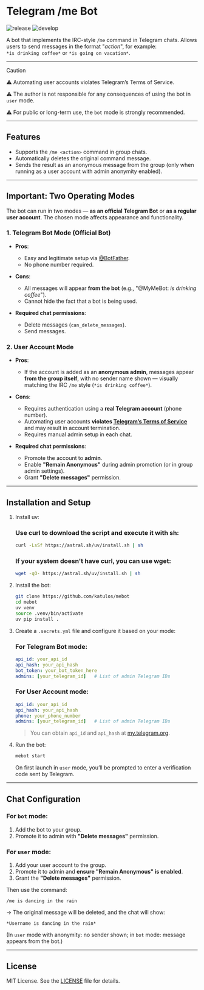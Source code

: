 # Telegram /me Bot
![release](https://github.com/Katulos/mebot/actions/workflows/release.yml/badge.svg)
![develop](https://github.com/Katulos/mebot/actions/workflows/develop.yml/badge.svg?branch=develop)


A bot that implements the IRC-style `/me` command in Telegram chats. Allows users to send messages in the format "*action*", for example:  
`*is drinking coffee*` or `*is going on vacation*`.

---

> [!CAUTION]
> ⚠️ Automating user accounts violates Telegram’s Terms of Service.
> 
> ⚠️ The author is not responsible for any consequences of using the bot in `user` mode.
> 
> ⚠️ For public or long-term use, the `bot` mode is strongly recommended.
> 

---

## Features

- Supports the `/me <action>` command in group chats.  
- Automatically deletes the original command message.  
- Sends the result as an anonymous message from the group (only when running as a user account with admin anonymity enabled).

---

## Important: Two Operating Modes

The bot can run in two modes — **as an official Telegram Bot** or **as a regular user account**. The chosen mode affects appearance and functionality.

### 1. Telegram Bot Mode (Official Bot)

- **Pros**:  
  - Easy and legitimate setup via [@BotFather](https://t.me/BotFather).  
  - No phone number required.  

- **Cons**:  
  - All messages will appear **from the bot** (e.g., "@MyMeBot: *is drinking coffee*").  
  - Cannot hide the fact that a bot is being used.  

- **Required chat permissions**:  
  - Delete messages (`can_delete_messages`).  
  - Send messages.

### 2. User Account Mode

- **Pros**:  
  - If the account is added as an **anonymous admin**, messages appear **from the group itself**, with no sender name shown — visually matching the IRC `/me` style (`*is drinking coffee*`).  

- **Cons**:  
  - Requires authentication using a **real Telegram account** (phone number).  
  - Automating user accounts **violates [Telegram’s Terms of Service](https://core.telegram.org/api/terms)** and may result in account termination.  
  - Requires manual admin setup in each chat.

- **Required chat permissions**:  
  - Promote the account to **admin**.  
  - Enable **"Remain Anonymous"** during admin promotion (or in group admin settings).  
  - Grant **"Delete messages"** permission.

---

## Installation and Setup

1. Install uv:
   ### Use curl to download the script and execute it with sh:
   ```bash
   curl -LsSf https://astral.sh/uv/install.sh | sh
   ```
   ### If your system doesn't have curl, you can use wget:
   ```bash
   wget -qO- https://astral.sh/uv/install.sh | sh
   ```
2. Install the bot:
   ```bash
   git clone https://github.com/katulos/mebot
   cd mebot
   uv venv
   source .venv/bin/activate
   uv pip install .
   ```

3. Create a `.secrets.yml` file and configure it based on your mode:

   ### For Telegram Bot mode:
   ```yaml
   api_id: your_api_id
   api_hash: your_api_hash
   bot_token: your_bot_token_here
   admins: [your_telegram_id]   # List of admin Telegram IDs
   ```

   ### For User Account mode:
   ```yaml
   api_id: your_api_id
   api_hash: your_api_hash
   phone: your_phone_number
   admins: [your_telegram_id]   # List of admin Telegram IDs
   ```

   > You can obtain `api_id` and `api_hash` at [my.telegram.org](https://my.telegram.org).

4. Run the bot:
   ```bash
   mebot start
   ```

   On first launch in `user` mode, you’ll be prompted to enter a verification code sent by Telegram.

---

## Chat Configuration

### For `bot` mode:
1. Add the bot to your group.
2. Promote it to admin with **"Delete messages"** permission.

### For `user` mode:
1. Add your user account to the group.
2. Promote it to admin and **ensure "Remain Anonymous" is enabled**.
3. Grant the **"Delete messages"** permission.

Then use the command:
```
/me is dancing in the rain
```
→ The original message will be deleted, and the chat will show:
```
*Username is dancing in the rain*
```
(In `user` mode with anonymity: no sender shown; in `bot` mode: message appears from the bot.)

---

## License

MIT License. See the [LICENSE](LICENSE) file for details.

